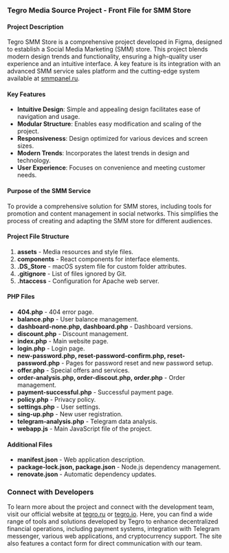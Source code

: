 ### Tegro Media Source Project - Front File for SMM Store 

#### Project Description
Tegro SMM Store is a comprehensive project developed in Figma, designed to establish a Social Media Marketing (SMM) store. This project blends modern design trends and functionality, ensuring a high-quality user experience and an intuitive interface. A key feature is its integration with an advanced SMM service sales platform and the cutting-edge system available at [smmpanel.ru](https://smmpanel.ru).

#### Key Features
- **Intuitive Design**: Simple and appealing design facilitates ease of navigation and usage.
- **Modular Structure**: Enables easy modification and scaling of the project.
- **Responsiveness**: Design optimized for various devices and screen sizes.
- **Modern Trends**: Incorporates the latest trends in design and technology.
- **User Experience**: Focuses on convenience and meeting customer needs.

#### Purpose of the SMM Service
To provide a comprehensive solution for SMM stores, including tools for promotion and content management in social networks. This simplifies the process of creating and adapting the SMM store for different audiences.

#### Project File Structure

1. **assets** - Media resources and style files.
2. **components** - React components for interface elements.
3. **.DS_Store** - macOS system file for custom folder attributes.
4. **.gitignore** - List of files ignored by Git.
5. **.htaccess** - Configuration for Apache web server.

#### PHP Files
- **404.php** - 404 error page.
- **balance.php** - User balance management.
- **dashboard-none.php, dashboard.php** - Dashboard versions.
- **discount.php** - Discount management.
- **index.php** - Main website page.
- **login.php** - Login page.
- **new-password.php, reset-password-confirm.php, reset-password.php** - Pages for password reset and new password setup.
- **offer.php** - Special offers and services.
- **order-analysis.php, order-discout.php, order.php** - Order management.
- **payment-successful.php** - Successful payment page.
- **policy.php** - Privacy policy.
- **settings.php** - User settings.
- **sing-up.php** - New user registration.
- **telegram-analysis.php** - Telegram data analysis.
- **webapp.js** - Main JavaScript file of the project.

#### Additional Files
- **manifest.json** - Web application description.
- **package-lock.json, package.json** - Node.js dependency management.
- **renovate.json** - Automatic dependency updates.

### Connect with Developers
To learn more about the project and connect with the development team, visit our official website at [tegro.ru](https://tegro.ru) or [tegro.io](https://tegro.io). Here, you can find a wide range of tools and solutions developed by Tegro to enhance decentralized financial operations, including payment systems, integration with Telegram messenger, various web applications, and cryptocurrency support. The site also features a contact form for direct communication with our team.

